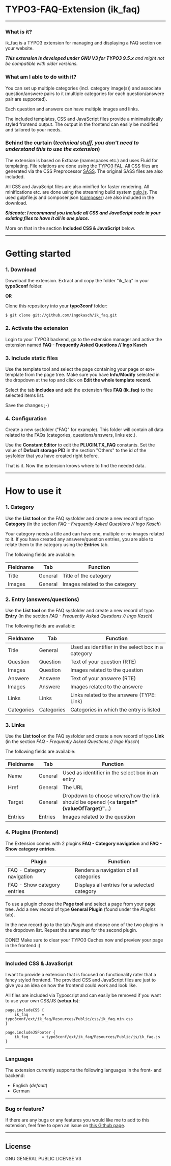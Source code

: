 # TYPO3-FAQ-Extension (ik_faq)

----

### What is it?

ik_faq is a TYPO3 extension for managing and displaying a FAQ section on your website.

***This extension is developed under GNU V3 for TYPO3 9.5.x*** *and might not be compatible with older versions.*

### What am I able to do with it?

You can set up multiple categories (incl. category image(s)) and associate question/answere pairs to it (multiple categories for each question/answere pair are supported).

Each question and answere can have multiple images and links.

The included templates, CSS and JavaScript files provide a minimalistically styled frontend output. The output in the frontend can easily be modified and tailored to your needs.

### Behind the curtain (*technical stuff, you don't need to understand this to use the extension*)

The extension is based on Extbase (namespaces etc.) and uses Fluid for templating. File relations are done using the [TYPO3 FAL](http://docs.typo3.org/TYPO3/FileAbstractionLayerReference/). All CSS files are generated via the CSS Preprocessor [SASS](http://sass-lang.com/). The original SASS files are also included.

All CSS and JavaScript files are also minified for faster rendering. All minifications etc. are done using the streaming build system [gulp.js](http://gulpjs.com).
The used gulpfile.js and composer.json ([composer](https://getcomposer.org/)) are also included in the download.

***Sidenote: I recommand you include all CSS and JavaScript code in your existing files to have it all in one place.***

More on that in the section **Included CSS & JavaScript** below.

---

# Getting started

### 1. Download
Download the extension. Extract and copy the folder "ik_faq" in your **typo3conf** folder.

**OR**

Clone this repository into your **typo3conf** folder:
```
$ git clone git://github.com/ingokasch/ik_faq.git
```

### 2. Activate the extension
Login to your TYPO3 backend, go to the extension manager and active the extension named 
**FAQ - Frequently Asked Questions // Ingo Kasch**

### 3. Include static files
Use the template tool and select the page containing your page or ext+ template from the page tree. Make sure you have **Info/Modify** selected in the dropdown at the top and click on **Edit the whole template record**.

Select the tab **includes** and add the extension files **FAQ (ik_faq)** to the selected items list.

Save the changes ;-)

### 4. Configuration
Create a new sysfolder ("FAQ" for example). This folder will contain all data related to the FAQs (categories, questions/answers, links etc.).

Use the **Constant Editor** to edit the **PLUGIN.TX_FAQ** constants.
Set the value of **Default storage PID** in the section "Others" to the id of the sysfolder that you have created right before.

That is it. Now the extension knows where to find the needed data.

---

# How to use it
### 1. Category
Use the **List tool** on the FAQ sysfolder and create a new record of typo **Category** (in the section *FAQ - Frequently Asked Questions // Ingo Kasch*)

Your category needs a title and can have one, multiple or no images related to it.
If you have created any answere/question entries, you are able to relate them to the category using the **Entries** tab.

The following fields are available:

Fieldname        |Tab           | Function
------------- |-------------| -----
Title      | General | Title of the category
Images      | General      |  Images related to the category

### 2. Entry (answers/questions)
Use the **List tool** on the FAQ sysfolder and create a new record of typo **Entry** (in the section *FAQ - Frequently Asked Questions // Ingo Kasch*)

The following fields are available:

Fieldname        |Tab           | Function
------------- |-------------| -----
Title      | General | Used as identifier in the select box in a category
Question      | Question      |  Text of your question (RTE)
Images | Question      |    Images related to the question
Answere      | Answere      |  Text of your answere (RTE)
Images | Answere      |    Images related to the answere
Links      | Links      |  Links related to the answere (TYPE: Link)
Categories      | Categories      |  Categories in which the entry is listed

### 3. Links
Use the **List tool** on the FAQ sysfolder and create a new record of typo **Link** (in the section *FAQ - Frequently Asked Questions // Ingo Kasch*)

The following fields are available:

Fieldname        |Tab           | Function
------------- |-------------| -----
Name      | General | Used as identifier in the select box in an entry
Href      | General      |  The URL
Target | General      |    Dropdown to choose where/how the link should be opened (<a  **target="{valueOfTarget}"**...)
Entries | Entries      |    Images related to the question

### 4. Plugins (Frontend)
The Extension comes with 2 plugins **FAQ - Category navigation** and **FAQ - Show category entries**.

Plugin        |Function
------------- |-------------
FAQ - Category navigation      | Renders a navigation of all categories
FAQ - Show category entries      | Displays all entries for a selected category

To use a plugin choose the **Page tool** and select a page from your page tree. Add a new record of type **General Plugin** (found under the *Plugins* tab).

In the new record go to the tab *Plugin* and choose one of the two plugins in the dropdown list.
Repeat the same step for the second plugin.

DONE! Make sure to clear your TYPO3 Caches now and preview your page in the frontend :) 

---

### Included CSS & JavaScript
I want to provide a extension that is focused on functionality rater that a fancy styled frontend. The provided CSS and JavaScript files are just to give you an idea on how the frontend could work and look like.

All files are included via Typoscript and can easily be removed if you want to use your own CSS/JS (**setup.ts**):
```
page.includeCSS {
	ik_faq		= typo3conf/ext/ik_faq/Resources/Public/css/ik_faq.min.css
}
```
```
page.includeJSFooter {
	ik_faq		= typo3conf/ext/ik_faq/Resources/Public/js/ik_faq.js
}
```

---
### Languages
The extension currently supports the following languages in the front- and backend:

- English (*default*)
- German

---

### Bug or feature?
If there are any bugs or any features you would like me to add to this extension, feel free to open an issue on [this Github page](https://github.com/ingokasch/ik_faq/issues).

---

## License

GNU GENERAL PUBLIC LICENSE V3
